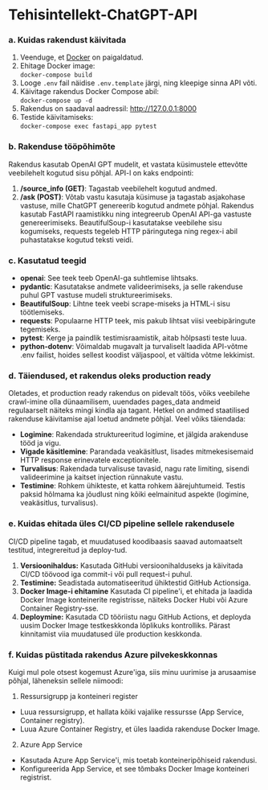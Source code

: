 # Tehisintellekt-ChatGPT-API
### **a. Kuidas rakendust käivitada**
1. Veenduge, et [Docker](https://www.docker.com/products/docker-desktop/) on paigaldatud.
2. Ehitage Docker image:<br>
`docker-compose build`
3. Looge `.env` fail näidise `.env.template` järgi, ning kleepige sinna API võti.
4. Käivitage rakendus Docker Compose abil:<br>
`docker-compose up -d`
5. Rakendus on saadaval aadressil: http://127.0.0.1:8000
6. Testide käivitamiseks:<br>
`docker-compose exec fastapi_app pytest`

### **b. Rakenduse tööpõhimõte**
Rakendus kasutab OpenAI GPT mudelit, et vastata küsimustele ettevõtte veebilehelt kogutud sisu põhjal. API-l on kaks endpointi:
1. **/source_info (GET)**: Tagastab veebilehelt kogutud andmed. 
2. **/ask (POST)**: Võtab vastu kasutaja küsimuse ja tagastab asjakohase vastuse, mille ChatGPT genereerib kogutud andmete põhjal.
Rakendus kasutab FastAPI raamistikku ning integreerub OpenAI API-ga vastuste genereerimiseks. BeautifulSoup-i kasutatakse veebilehe sisu kogumiseks, requests tegeleb HTTP päringutega ning regex-i abil puhastatakse kogutud teksti veidi.

### **c. Kasutatud teegid**
- **openai**: See teek teeb OpenAI-ga suhtlemise lihtsaks.
- **pydantic**: Kasutatakse andmete valideerimiseks, ja selle rakenduse puhul GPT vastuse mudeli struktureerimiseks.
- **BeautifulSoup**: Lihtne teek veebi scrape-miseks ja HTML-i sisu töötlemiseks.
- **requests**: Populaarne HTTP teek, mis pakub lihtsat viisi veebipäringute tegemiseks.
- **pytest**: Kerge ja paindlik testimisraamistik, aitab hõlpsasti teste luua.
- **python-dotenv**: Võimaldab mugavalt ja turvaliselt laadida API-võtme .env failist, hoides sellest koodist väljaspool, et vältida võtme lekkimist.

### **d. Täiendused, et rakendus oleks production ready**
Oletades, et production ready rakendus on pidevalt töös, võiks veebilehe crawl-imine olla dünaamilisem, uuendades pages_data andmeid regulaarselt näiteks mingi kindla aja tagant. Hetkel on andmed staatilised rakenduse käivitamise ajal loetud andmete põhjal. Veel võiks täiendada:
- **Logimine**: Rakendada struktureeritud logimine, et jälgida arakenduse tööd ja vigu.
- **Vigade käsitlemine**: Parandada veakäsitlust, lisades mitmekesisemaid HTTP response erinevatele exceptionitele.
- **Turvalisus**: Rakendada turvalisuse tavasid, nagu rate limiting, sisendi valideerimine ja kaitset injection rünnakute vastu. 
- **Testimine**: Rohkem ühikteste, et katta rohkem äärejuhtumeid. Testis paksid hõlmama ka jõudlust ning kõiki eelmainitud aspekte (logimine, veakäsitlus, turvalisus).

### **e. Kuidas ehitada üles CI/CD pipeline sellele rakendusele**
CI/CD pipeline tagab, et muudatused koodibaasis saavad automaatselt testitud, integrereitud ja deploy-tud. 

1. **Versioonihaldus:** Kasutada GitHubi versioonihalduseks ja käivitada CI/CD töövood iga commit-i või pull request-i puhul.
2. **Testimine:** Seadistada automatiseeritud ühiktestid GitHub Actionsiga. 
3. **Docker Image-i ehitamine** Kasutada CI pipeline'i, et ehitada ja laadida Docker Image konteinerite registrisse, näiteks Docker Hubi või Azure Container Registry-sse.
4. **Deploymine:** Kasutada CD tööriistu nagu GitHub Actions, et deployda uusim Docker Image testkeskkonda lõplikuks kontrolliks. Pärast kinnitamist viia muudatused üle production keskkonda.

### **f. Kuidas püstitada rakendus Azure pilvekeskkonnas**
Kuigi mul pole otsest kogemust Azure'iga, siis minu uurimise ja arusaamise põhjal, läheneksin sellele niimoodi:
1. Ressursigrupp ja konteineri register  
- Luua ressursigrupp, et hallata kõiki vajalike ressursse (App Service, Container registry).
- Luua Azure Container Registry, et üles laadida rakenduse Docker Image.
2. Azure App Service
- Kasutada Azure App Service'i, mis toetab konteineripõhiseid rakendusi.
- Konfigureerida App Service, et see tõmbaks Docker Image konteineri registrist.
